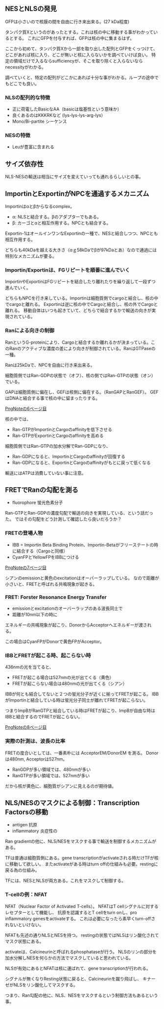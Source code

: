## NESとNLSの発見

GFPは小さいので核膜の間を自由に行き来出来る。(27 kDa程度)

タンパク質Xというのがあったとする。これは核の中に移動する事がわかっているとする。
これにGFPを付与すれば、GFPは核の中に集まるはず。

ここから初めて、タンパク質Xから一部を取り出した配列とGFPをくっつけて、
どこがあれば核に入り、どこが無いと核に入らないかを調べていけば良い。
特定の領域だけで入るならsufficiencyが、そこを取り除くと入らないならnecessityがわかる。

調べていくと、特定の配列がどこかにあれば十分な事がわかる。ループの途中でもどこでも良い。

### NLSの配列的な特徴

- 正に荷電したBasicなAA（basicは塩基性という意味か）
- 良くあるのはKKKRKなど (lys-lys-lys-arg-lys）
- Mono/Bi-partite シーケンス

### NESの特徴

- Leuが豊富に含まれる

## サイズ依存性

NLS-NESの輸送は相当にサイズを変えていっても通れるらしいとの事。

## ImportinとExportinがNPCを通過するメカニズム

Importinはαとβからなるcomplex。

- α: NLSと結合する。βのアダプターでもある。
- β: カーゴとαと相互作用する。NPCとも結合する。

Exportin-1はオールインワンなExportinの一種で、NESと結合しつつ、NPCとも相互作用する。

どちらも40kDaを越える大きさ（αｇ58kDaでβが97kDaとあ）なので通過には特別なメカニズムが要る。

### Importin/Exportinは、FGリピートを順番に進んでいく

ImportinやExportinはFGリピートを結合したり離れたりを繰り返して一段ずつ進んでいく。

どちらもNPCを行き来している。Importinは細胞質側でcargoと結合し、核の中でcargoと離れる。
Exportinは逆に核の中でCargoと結合し、核の外でCargoと離れる。
移動自体はいつも起きていて、どちらで結合するかで輸送の向きが実現されている。

### Ranによる向きの制御

RanというG-proteinにより、Cargoと結合するか離れるかが決まっている。このRanのアクティブな濃度の差により向きが制御されている。RanはGTPaseの一種。

Ranは25kDaで、NPCを自由に行き来出来る。

細胞質側ではRan-GDPの状態で（オフ）、核の側ではRan-GTPの状態（オン）でいる。

GAPは細胞質側に偏在し、GEFは核側に偏在する。（RanGAPとRanGEF）。
GEFはDNAと結合する事で核の中に留まったりする。

[PngNoteの6ページ目](https://karino2.github.io/ImageGallery/CellBiology706x.html#lg=1&slide=5)

核の中では、

- Ran-GTPがImportinとCargoのaffinityを低下させる
- Ran-GTPがExportinとCargoのaffinityを高める

細胞質側ではRan-GTPの加水分解でRan-GDPになり、

- Ran-GDPになると、ImportinとCargoのaffinityが回復する
- Ran-GDPになると、ExportinとCargoのaffinityがもとに戻って低くなる

輸送にはATPは消費していない事に注意。

## FRETでRanの勾配を測る

- fluorophore 蛍光色素分子

Ran-GTPとRan-GDPの濃度勾配で輸送の向きを実現している、という話だった。
ではその勾配をどう計測して確認したら良いだろうか？

### FRETの登場人物

- IBB = Importin Beta Binding Protein、Importin-Betaがフリーステートの時に結合する（Cargoと同様）
- CyanFPとYellowFPをIBBにつける

[PngNoteの7ページ目](https://karino2.github.io/ImageGallery/CellBiology706x.html#lg=1&slide=6)

シアンのemissionと黄色のexcitationはオーバーラップしている。
なので距離が小さいと、FRETと呼ばれる共鳴現象が起きる。

### FRET: Forster Resonance Energy Transfer

- emissionとexcitationのオーバーラップのある波長同士で
- 距離が10nm以下の時に

エネルギーの共鳴現象が起こり、DonorからAcceptorへエネルギーが渡される。

この場合はCyanFPがDonorで黄色FPがAcceptor。

### IBBとFRETが起こる時、起こらない時

436nmの光を当てると、

- FRETが起こる場合は527nmの光が出てくる（黄色）
- FRETが起こらない場合は480nmの光が出てくる（シアン）

IBBが何とも結合してないと２つの蛍光分子が近くに揃ってFRETが起こる。
IBBがImportinと結合している時は蛍光分子同士が離れてFRETが起こらない。

つまりImpBがRanGTPと結合している時はFRETが起こり、ImpBが自由な時はIBBと結合するのでFRETが起こらない。

[PngNoteの8ページ目](https://karino2.github.io/ImageGallery/CellBiology706x.html#lg=1&slide=7)

### 実際の計測は、波長の比率

FRETの度合いとしては、一番素朴には AcceptorEM/DonorEM を測る。
Donorは480nm, Acceptorは527nm。

- RanGDPが多い領域では、480nmが多い
- RanGTPが多い領域では、527nmが多い

だから核が黄色に、細胞質がシアンに見えるのが期待値。

## NLS/NESのマスクによる制御：Transcription Factorsの移動

- antigen 抗原
- inflammatory 炎症性の

Ran gradientの他に、NLS/NESをマスクする事で輸送を制御するメカニズムがある。

TFは普通は細胞質側にある。gene transcriptionがactivateされる時だけTFが核に移動して欲しい。
またactivateがある時はturn offの仕組みも必要。restingに戻る為の仕組み。

TFには、NESとNLSが両方ある。これをマスクして制御する。

### T-cellの例：NFAT

NFAT（Nuclear Factor of Activated T-cells）。
NFATはT cellシグナルに対するレセプターとして機能し、
抗原を認識するとT cellをturn onし、pro inflammatory genesをactivateする。
これは必要になったら素早くturn-offされないといけない。

NFATも先述の通りNLSとNESを持つ。
restingの状態ではNLSはリン酸化されてマスク状態にある。

activateは、Calcineurinと呼ばれるphosphataseが行う。
NLSのリンの部分を加水分解しNESを何らかの方法でマスクしていると思われている。

NLSが有効にあるとNFATは核に運ばれて、gene transcriptionが行われる。

シグナルが無くなりResting状態に戻ると、Calcineurinを蹴り飛ばし、
キナーゼがNLSをリン酸化してマスクする。

つまり、Ran勾配の他に、NLS、NESをマスクするという制御方法もあるという事。